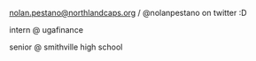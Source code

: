 
nolan.pestano@northlandcaps.org / @nolanpestano on twitter :D


intern @ ugafinance 


senior @ smithville high school
<!---
nnnolan/nnnolan is a ✨ special ✨ repository because its `README.md` (this file) appears on your GitHub profile.
You can click the Preview link to take a look at your changes.
--->
